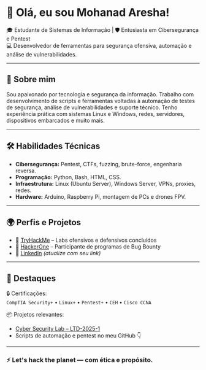# 👋 Olá, eu sou Mohanad Aresha!

🎓 Estudante de Sistemas de Informação | 🛡️ Entusiasta em Cibersegurança e Pentest  
💻 Desenvolvedor de ferramentas para segurança ofensiva, automação e análise de vulnerabilidades.

---

## 🧠 Sobre mim

Sou apaixonado por tecnologia e segurança da informação. Trabalho com desenvolvimento de scripts e ferramentas voltadas à automação de testes de segurança, análise de vulnerabilidades e suporte técnico. Tenho experiência prática com sistemas Linux e Windows, redes, servidores, dispositivos embarcados e muito mais.

---

## 🛠️ Habilidades Técnicas

- **Cibersegurança:** Pentest, CTFs, fuzzing, brute-force, engenharia reversa.
- **Programação:** Python, Bash, HTML, CSS.
- **Infraestrutura:** Linux (Ubuntu Server), Windows Server, VPNs, proxies, redes.
- **Hardware:** Arduino, Raspberry Pi, montagem de PCs e drones FPV.

---

## 🌍 Perfis e Projetos

- 🔗 [TryHackMe](https://tryhackme.com/p/muh443) – Labs ofensivos e defensivos concluídos
- 🔗 [HackerOne](https://hackerone.com/443muh) – Participante de programas de Bug Bounty
- 🔗 [LinkedIn](https://www.linkedin.com/in/seu-usuario) *(atualize com seu link)*

---

## 📌 Destaques

🔒 Certificações:  
`CompTIA Security+` • `Linux+` • `Pentest+` • `CEH` • `Cisco CCNA`

📦 Projetos relevantes:  
- [Cyber Security Lab – LTD-2025-1](https://github.com/LTD-2025-1-Cyber-Security-Project)  
- Scripts de automação e pentest no meu GitHub 👇

---

### ⚡ Let's hack the planet — com ética e propósito.
